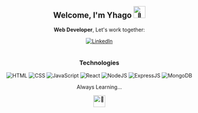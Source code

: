 <h2 align="center">Welcome, I'm Yhago
    <picture>
        <source srcset="https://fonts.gstatic.com/s/e/notoemoji/latest/1f44b/512.webp" type="image/webp">
        <img src="https://fonts.gstatic.com/s/e/notoemoji/latest/1f44b/512.gif" alt="👋" width="32" height="32">
    </picture>
</h2>

<div align="center">
    <p><b>Web Developer</b>, Let's work together:</p>
</div>
<div align="center">
    <a href="https://www.linkedin.com/in/yhagolopes">
        <img src="https://img.shields.io/badge/LinkedIn-0077B5?style=for-the-badge&logo=linkedin&logoColor=white" alt="LinkedIn">
    </a>
    <br></br>
</div>

<div align="center">
    <h3>Technologies</h3>
    <picture>
        <img src="https://img.shields.io/badge/HTML-239120?style=for-the-badge&logo=html5&logoColor=white" alt="HTML">
    </picture>
    <picture>
        <img src="https://img.shields.io/badge/CSS-239120?&style=for-the-badge&logo=css3&logoColor=white" alt="CSS">
    </picture>
    <picture>
        <img src="https://img.shields.io/badge/JavaScript-F7DF1E?style=for-the-badge&logo=javascript&logoColor=black" alt="JavaScript">
    </picture>
    <picture>
        <img src="https://img.shields.io/badge/React-20232A?style=for-the-badge&logo=react&logoColor=61DAFB" alt="React">
    </picture>
    <picture>
        <img src="https://img.shields.io/badge/Node.js-43853D?style=for-the-badge&logo=node.js&logoColor=white" alt="NodeJS">
    </picture>
    <picture>
        <img src="https://img.shields.io/badge/Express.js-404D59?style=for-the-badge" alt="ExpressJS">
    </picture>
    <picture>
        <img src="https://img.shields.io/badge/MongoDB-4EA94B?style=for-the-badge&logo=mongodb&logoColor=white" alt="MongoDB">
    </picture>
</div>

<div align="center">
    <p> Always Learning...</p>
    <picture>
        <source srcset="https://fonts.gstatic.com/s/e/notoemoji/latest/1f680/512.webp" type="image/webp">
        <img src="https://fonts.gstatic.com/s/e/notoemoji/latest/1f680/512.gif" alt="🚀" width="32" height="32">
    </picture>
</div>

<!--
**yhagolopes/yhagolopes** is a ✨ _special_ ✨ repository because its `README.md` (this file) appears on your GitHub profile.

Here are some ideas to get you started:

- 🔭 I’m currently working on ...
- 🌱 I’m currently learning ...
- 👯 I’m looking to collaborate on ...
- 🤔 I’m looking for help with ...
- 💬 Ask me about ...
- 📫 How to reach me: ...
- 😄 Pronouns: ...
- ⚡ Fun fact: ...
-->
